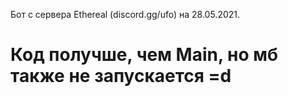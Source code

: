 Бот с сервера Ethereal (discord.gg/ufo) на 28.05.2021.

# Код получше, чем Main, но мб также не запускается =d

